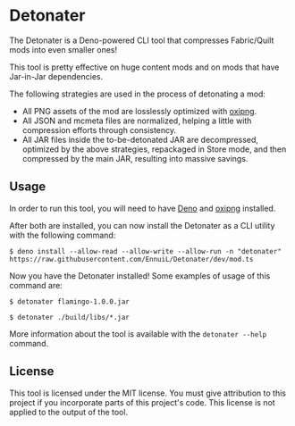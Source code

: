 # Detonater

The Detonater is a Deno-powered CLI tool that compresses Fabric/Quilt mods into even smaller ones!

<!--
Oh, and before you say "The name has a typo on it! It's supposed to be the Detonator!", this "typo" is intentional. "Detonater" is an anagram of "Deno Tater"!
I even went off my way to immediately rename the whole project after the initial release once I realized that I missed an opportunity there, so, yeah, it's not a bug, it's a feature
-->

This tool is pretty effective on huge content mods and on mods that have Jar-in-Jar dependencies.

The following strategies are used in the process of detonating a mod:
- All PNG assets of the mod are losslessly optimized with [oxipng](https://github.com/shssoichiro/oxipng).
- All JSON and mcmeta files are normalized, helping a little with compression efforts through consistency.
- All JAR files inside the to-be-detonated JAR are decompressed, optimized by the above strategies, repackaged in Store mode, and then compressed by the main JAR, resulting into massive savings.

## Usage

In order to run this tool, you will need to have [Deno](https://deno.land/) and [oxipng](https://github.com/shssoichiro/oxipng) installed.

After both are installed, you can now install the Detonater as a CLI utility with the following command:

`$ deno install --allow-read --allow-write --allow-run -n "detonater" https://raw.githubusercontent.com/EnnuiL/Detonater/dev/mod.ts`

Now you have the Detonater installed! Some examples of usage of this command are:

`$ detonater flamingo-1.0.0.jar`

`$ detonater ./build/libs/*.jar`

More information about the tool is available with the `detonater --help` command.

## License

This tool is licensed under the MIT license. You must give attribution to this project if you incorporate parts of this project's code. This license is not applied to the output of the tool.
